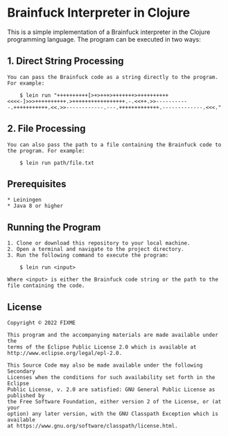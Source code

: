 # Brainfuck Interpreter in Clojure

This is a simple implementation of a Brainfuck interpreter in the Clojure programming language. The program can be executed in two ways:

## 1. Direct String Processing

    You can pass the Brainfuck code as a string directly to the program. For example:

        $ lein run "++++++++++[>+>+++>+++++++>++++++++++<<<<-]>>>++++++++++.>+++++++++++++++++.-.<<++.>>-----------.+++++++++++.<<.>>------------.---.+++++++++++++.-------------.<<<."

## 2. File Processing

    You can also pass the path to a file containing the Brainfuck code to the program. For example:

        $ lein run path/file.txt


## Prerequisites

    * Leiningen
    * Java 8 or higher

## Running the Program

    1. Clone or download this repository to your local machine.
    2. Open a terminal and navigate to the project directory.
    3. Run the following command to execute the program:

        $ lein run <input>

    Where <input> is either the Brainfuck code string or the path to the file containing the code.

## License

    Copyright © 2022 FIXME

    This program and the accompanying materials are made available under the
    terms of the Eclipse Public License 2.0 which is available at
    http://www.eclipse.org/legal/epl-2.0.

    This Source Code may also be made available under the following Secondary
    Licenses when the conditions for such availability set forth in the Eclipse
    Public License, v. 2.0 are satisfied: GNU General Public License as published by
    the Free Software Foundation, either version 2 of the License, or (at your
    option) any later version, with the GNU Classpath Exception which is available
    at https://www.gnu.org/software/classpath/license.html.
